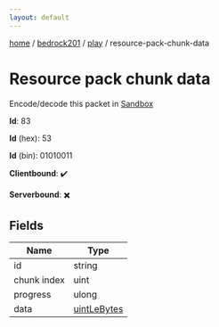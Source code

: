 ```yaml
---
layout: default
---
```


[home](/)  /  [bedrock201](/protocol/bedrock201)  /  [play](/protocol/bedrock201/play)  /  resource-pack-chunk-data

# Resource pack chunk data

Encode/decode this packet in [Sandbox](../../../sandbox/bedrock201#Play.ResourcePackChunkData)

**Id**: 83

**Id** (hex): 53

**Id** (bin): 01010011

**Clientbound**: ✔️

**Serverbound**: ✖️

## Fields

Name | Type
---|---
id | string
chunk index | uint
progress | ulong
data | [uintLeBytes](/protocol/bedrock201/arrays)
